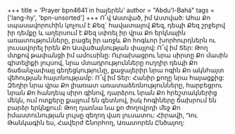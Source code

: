 +++
title = 'Prayer bpn4641 in հայերեն'
author = "Abdu'l-Bahá"
tags = ['lang-hy', 'bpn-unsorted']
+++
Ո՜վ Աստված, իմ Աստված: Ահա Քո սպասավորուհին կոչում է Քեզ` հավատալով Քեզ, դեպի Քեզ շրջելով իր դեմքը և աղերսում է Քեզ սփռել իր վրա Քո երկնային առատությունները, բացել իր առջև Քո հոգևոր խորհուրդներն ու լուսավորել իրեն Քո Ասվածայնության փայլով:
	Ո՜վ իմ Տեր: Թող մտքով թափանցի իմ ամուսինը: Ուրախացրու նրա սիրտը Քո մասին գիտելիքի լույսով, նրա մտադրությունները ուղղիր դեպի Քո ճաճանչափայլ գեղեցկությունը, քաջալերիր նրա ոգին Քո ակնհայտ վեհության հայտնությամբ:
	Ո՜վ իմ Տեր: Հանիր քողը նրա հայացքից: Զեղիր նրա վրա Քո լիառատ առատաձեռնությունները, հարբեցրու նրան Քո հանդեպ սիրո գինով, դարձրու նրան Քո հրեշտակներից մեկն, ում ոտքերը քայլում են գետնով, իսկ հոգիները ճախրում են բարձր երկնքում: Թող դառնա նա քո ժողովրդի մեջ Քո իմաստունության լույսը զեղող վառ լուսատու:
	Հիրավի, Դու Թանկագին ես, Հավերժ Շնորհող, Առատորեն Ընծայող:
